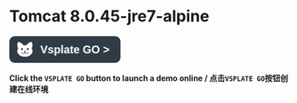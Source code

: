 # Tomcat 8.0.45-jre7-alpine

<a href="https://www.vsplate.com/?docker-compose=https://github.com/vsplate/dcenvs/tomcat/8.0.45-jre7-alpine"><img alt="VSPLATE GO" src="https://raw.githubusercontent.com/vsplate/images/master/vsgo_btn.png" width="200px"></a>

**Click the `VSPLATE GO` button to launch a demo online / 点击`VSPLATE GO`按钮创建在线环境**